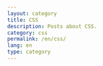 ```yaml
---
layout: category
title: CSS
description: Posts about CSS.
category: css
permalink: /en/css/
lang: en
type: category
---
```

